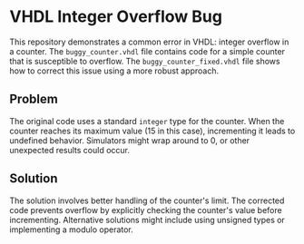 # VHDL Integer Overflow Bug

This repository demonstrates a common error in VHDL: integer overflow in a counter.  The `buggy_counter.vhdl` file contains code for a simple counter that is susceptible to overflow.  The `buggy_counter_fixed.vhdl` file shows how to correct this issue using a more robust approach.

## Problem

The original code uses a standard `integer` type for the counter.  When the counter reaches its maximum value (15 in this case), incrementing it leads to undefined behavior.  Simulators might wrap around to 0, or other unexpected results could occur.

## Solution

The solution involves better handling of the counter's limit.  The corrected code prevents overflow by explicitly checking the counter's value before incrementing.  Alternative solutions might include using unsigned types or implementing a modulo operator.